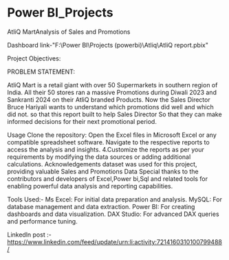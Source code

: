 # Power BI_Projects
AtliQ MartAnalysis of Sales and Promotions

Dashboard link-"F:\Power BI\Projects (powerbi)\Atliq\AtliQ report.pbix"

Project Objectives:

PROBLEM STATEMENT:

AtliQ Mart is a retail giant with over 50 Supermarkets in southern region of India.
All their 50 stores ran a massive Promotions during Diwali 2023 and Sankranti 2024 on their AtliQ branded Products.
Now the Sales Director Bruce Hariyali wants to understand which promotions did well and which did not.
so that this report built to help Sales Director So that they can make informed decisions for their next promotional period.

Usage
Clone the repository:
Open the Excel files in Microsoft Excel or any compatible spreadsheet software.
Navigate to the respective reports to access the analysis and insights. 4.Customize the reports as per your requirements by modifying the data sources or adding additional calculations.
Acknowledgements
dataset was used for this project, providing valuable Sales and Promotions Data Special thanks to the contributors and developers of Excel,Power bi,Sql and related tools for enabling powerful data analysis and reporting capabilities.

Tools Used:-
Ms Excel: For initial data preparation and analysis.
MySQL: For database management and data extraction.
Power BI: For creating dashboards and data visualization.
DAX Studio: For advanced DAX queries and performance tuning.

Linkedln post :-https://www.linkedin.com/feed/update/urn:li:activity:7214160310100799488/
